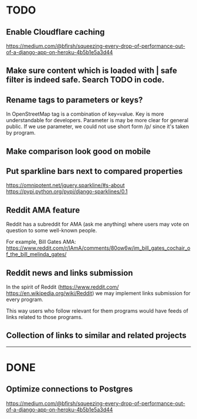 # TODO

## Enable Cloudflare caching

https://medium.com/@bfirsh/squeezing-every-drop-of-performance-out-of-a-django-app-on-heroku-4b5b1e5a3d44

## Make sure content which is loaded with | safe filter is indeed safe. Search TODO in code.

## Rename tags to parameters or keys?

In OpenStreetMap tag is a combination of key=value.
Key is more understandable for developers.
Parameter is may be more clear for general public.
If we use parameter, we could not use short form /p/ since it's taken by program.

## Make comparison look good on mobile

## Put sparkline bars next to compared properties

https://omnipotent.net/jquery.sparkline/#s-about
https://pypi.python.org/pypi/django-sparklines/0.1

## Reddit AMA feature

Reddit has a subreddit for AMA (ask me anything) where users may vote on question to some well-known people.

For example, Bill Gates AMA:
https://www.reddit.com/r/IAmA/comments/80ow6w/im_bill_gates_cochair_of_the_bill_melinda_gates/

## Reddit news and links submission

In the spirit of Reddit (https://www.reddit.com/ https://en.wikipedia.org/wiki/Reddit)
we may implement links submission for every program.

This way users who follow relevant for them programs would have feeds of links related to those programs.

## Collection of links to similar and related projects

----

# DONE

## Optimize connections to Postgres

https://medium.com/@bfirsh/squeezing-every-drop-of-performance-out-of-a-django-app-on-heroku-4b5b1e5a3d44
